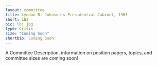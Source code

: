 ```yaml
---
layout: committee
title: Lyndon B. Johnson's Presidential Cabinet, 1963
short: LBJ
pic: lbj.jpg
type: Crisis
size: "Coming Soon"
shortbio: Coming Soon!
---
```


A Committee Description, information on position papers, topics, and committee sizes are coming soon!
